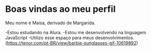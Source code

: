 # Boas vindas ao meu perfil 

Meu nome é Maisa, derivado de Margarida.

-Estou estudando na Alura.
-Estou me desenvolvendo na linguagem JavaScript 
-Utilizo esse espaço para meus desenvolvimentos.
(https://tenor.com/pt-BR/view/barbie-sunglasses-gif-10619892)
